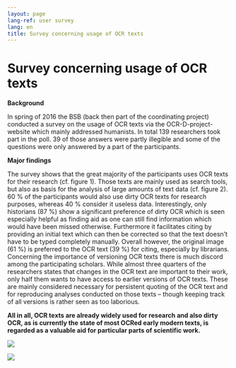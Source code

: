 ```yaml
---
layout: page
lang-ref: user survey
lang: en
title: Survey concerning usage of OCR texts
---
```


# Survey concerning usage of OCR texts

**Background**

In spring of 2016 the BSB (back then part of the coordinating project) conducted a survey on the usage of OCR texts via the OCR-D-project-website which mainly addressed humanists. In total 139 researchers took part in the poll. 39 of those answers were partly illegible and some of the questions were only answered by a part of the participants. 

**Major findings**

The survey shows that the great majority of the participants uses OCR texts for their research (cf. figure 1). Those texts are mainly used as search tools, but also as basis for the analysis of large amounts of text data (cf. figure 2). 60 % of the participants would also use dirty OCR texts for research purposes, whereas 40 % consider it useless data. Interestingly, only historians (87 %) show a significant preference of dirty OCR which is seen especially helpful as finding aid as one can still find information which would have been missed otherwise. Furthermore it facilitates citing by providing an initial text which can then be corrected so that the text doesn’t have to be typed completely manually. Overall however, the original image (61 %) is preferred to the OCR text (39 %) for citing, especially by librarians.
Concerning the importance of versioning OCR texts there is much discord among the participating scholars. While almost three quarters of the researchers states that changes in the OCR text are important to their work, only half them wants to have access to earlier versions of OCR texts. These are mainly considered necessary for persistent quoting of the OCR text and for reproducing analyses conducted on those texts – though keeping track of all versions is rather seen as too laborious.

**All in all, OCR texts are already widely used for research and also dirty OCR, as is currently the state of most OCRed early modern texts, is regarded as a valuable aid for particular parts of scientific work.**

![](/assets/usage_OCR.png)

![](/assets/usage_forms.png)
